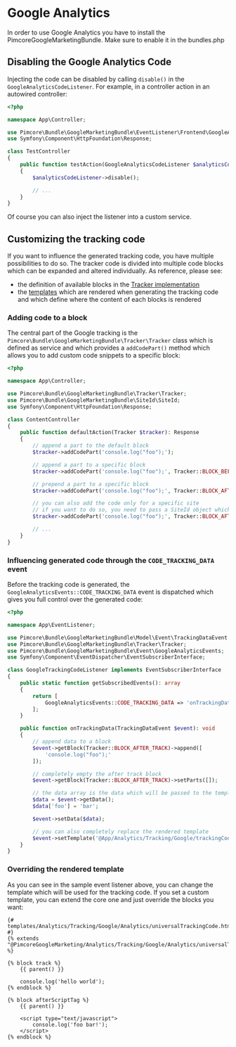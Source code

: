 # Google Analytics

In order to use Google Analytics you have to install the PimcoreGoogleMarketingBundle.
Make sure to enable it in the bundles.php

## Disabling the Google Analytics Code

Injecting the code can be disabled by calling `disable()` in the `GoogleAnalyticsCodeListener`. For example, in a controller
action in an autowired controller:

```php
<?php

namespace App\Controller;

use Pimcore\Bundle\GoogleMarketingBundle\EventListener\Frontend\GoogleAnalyticsCodeListener;
use Symfony\Component\HttpFoundation\Response;

class TestController
{
    public function testAction(GoogleAnalyticsCodeListener $analyticsCodeListener): Response
    {
        $analyticsCodeListener->disable();

        // ...
    }
}
```

Of course you can also inject the listener into a custom service.

## Customizing the tracking code

If you want to influence the generated tracking code, you have multiple possibilities to do so. The tracker code is divided
into multiple code blocks which can be expanded and altered individually. As reference, please see:

-   the definition of available blocks in the [Tracker implementation](https://github.com/pimcore/google-marketing-bundle/blob/1.x/src/Tracker/Tracker.php#L32)
-   the [templates](https://github.com/pimcore/google-marketing-bundle/tree/1.x/templates/Analytics/Tracking/Google/Analytics)
    which are rendered when generating the tracking code and which define where the content of each blocks is rendered

### Adding code to a block

The central part of the Google tracking is the `Pimcore\Bundle\GoogleMarketingBundle\Tracker\Tracker` class which is defined as service and
which provides a `addCodePart()` method which allows you to add custom code snippets to a specific block:

```php
<?php

namespace App\Controller;

use Pimcore\Bundle\GoogleMarketingBundle\Tracker\Tracker;
use Pimcore\Bundle\GoogleMarketingBundle\SiteId\SiteId;
use Symfony\Component\HttpFoundation\Response;

class ContentController
{
    public function defaultAction(Tracker $tracker): Response
    {
        // append a part to the default block
        $tracker->addCodePart('console.log("foo");');

        // append a part to a specific block
        $tracker->addCodePart('console.log("foo");', Tracker::BLOCK_BEFORE_TRACK);

        // prepend a part to a specific block
        $tracker->addCodePart('console.log("foo");', Tracker::BLOCK_AFTER_TRACK, true);

        // you can also add the code only for a specific site
        // if you want to do so, you need to pass a SiteId object which identifies a tracking site
        $tracker->addCodePart('console.log("foo");', Tracker::BLOCK_AFTER_TRACK, true, SiteId::forMainDomain());

        // ...
    }
}
```

### Influencing generated code through the `CODE_TRACKING_DATA` event

Before the tracking code is generated, the `GoogleAnalyticsEvents::CODE_TRACKING_DATA` event is dispatched which gives
you full control over the generated code:

```php
<?php

namespace App\EventListener;

use Pimcore\Bundle\GoogleMarketingBundle\Model\Event\TrackingDataEvent;
use Pimcore\Bundle\GoogleMarketingBundle\Tracker\Tracker;
use Pimcore\Bundle\GoogleMarketingBundle\Event\GoogleAnalyticsEvents;
use Symfony\Component\EventDispatcher\EventSubscriberInterface;

class GoogleTrackingCodeListener implements EventSubscriberInterface
{
    public static function getSubscribedEvents(): array
    {
        return [
            GoogleAnalyticsEvents::CODE_TRACKING_DATA => 'onTrackingData'
        ];
    }

    public function onTrackingData(TrackingDataEvent $event): void
    {
        // append data to a block
        $event->getBlock(Tracker::BLOCK_AFTER_TRACK)->append([
            'console.log("foo");'
        ]);

        // completely empty the after track block
        $event->getBlock(Tracker::BLOCK_AFTER_TRACK)->setParts([]);

        // the data array is the data which will be passed to the template
        $data = $event->getData();
        $data['foo'] = 'bar';

        $event->setData($data);

        // you can also completely replace the rendered template
        $event->setTemplate('@App/Analytics/Tracking/Google/trackingCode.html.twig');
    }
}
```

### Overriding the rendered template

As you can see in the sample event listener above, you can change the template which will be used for the tracking code.
If you set a custom template, you can extend the core one and just override the blocks you want:

```twig
{# templates/Analytics/Tracking/Google/Analytics/universalTrackingCode.html.twig #}
{% extends "@PimcoreGoogleMarketing/Analytics/Tracking/Google/Analytics/universalTrackingCode.html.twig" %}

{% block track %}
    {{ parent() }}

    console.log('hello world');
{% endblock %}

{% block afterScriptTag %}
    {{ parent() }}

    <script type="text/javascript">
        console.log('foo bar!');
    </script>
{% endblock %}
```
